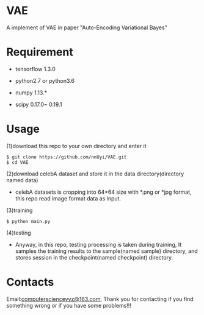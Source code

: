 # VAE
A implement of VAE in paper "Auto-Encoding Variational Bayes"

# Requirement
  - tensorflow 1.3.0

  - python2.7 or python3.6

  - numpy 1.13.*

  - scipy 0.17.0~ 0.19.1
  
# Usage
  (1)download this repo to your own directory and enter it
  
    $ git clone https://github.com/nnUyi/VAE.git
    $ cd VAE
    
  (2)download celebA dataset and store it in the data directory(directory named data)
      
   - celebA datasets is cropping into 64*64 size with *.png or *jpg format, this repo read image format data as input.
      
  (3)training
  
    $ python main.py
  
  (4)testing
    
   - Anyway, in this repo, testing processing is taken during training, It samples the training results to the sample(named sample) directory, and stores session in the checkpoint(named checkpoint) directory.

# Contacts

  Email:computerscienceyyz@163.com, Thank you for contacting if you find something wrong or if you have some problems!!!
